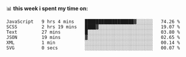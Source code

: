 📊 **this week i spent my time on:**
<!--START_SECTION:waka-->

```text
JavaScript   9 hrs 4 mins    ██████████████████▓░░░░░░   74.26 %
SCSS         2 hrs 19 mins   ████▓░░░░░░░░░░░░░░░░░░░░   19.07 %
Text         27 mins         █░░░░░░░░░░░░░░░░░░░░░░░░   03.80 %
JSON         19 mins         ▓░░░░░░░░░░░░░░░░░░░░░░░░   02.65 %
XML          1 min           ░░░░░░░░░░░░░░░░░░░░░░░░░   00.14 %
SVG          0 secs          ░░░░░░░░░░░░░░░░░░░░░░░░░   00.07 %
```

<!--END_SECTION:waka-->
